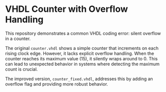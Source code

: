 # VHDL Counter with Overflow Handling

This repository demonstrates a common VHDL coding error: silent overflow in a counter.

The original `counter.vhdl` shows a simple counter that increments on each rising clock edge.  However, it lacks explicit overflow handling. When the counter reaches its maximum value (15), it silently wraps around to 0. This can lead to unexpected behavior in systems where detecting the maximum count is crucial.

The improved version, `counter_fixed.vhdl`, addresses this by adding an overflow flag and providing more robust behavior.